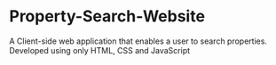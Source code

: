# Property-Search-Website
A Client-side web application that enables a user to search properties. Developed using only HTML, CSS and JavaScript
